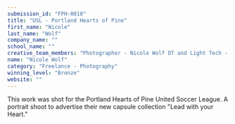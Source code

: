 ```yaml
---
submission_id: "FPH-0010"
title: "USL - Portland Hearts of Pine"
first_name: "Nicole"
last_name: "Wolf"
company_name: ""
school_name: ""
creative_team_members: "Photographer - Nicole Wolf DT and Light Tech - Perry Flowers Light Assist - Kody Theriault Props - Mariah Bergeron"
name: "Nicole Wolf"
category: "Freelance - Photography"
winning_level: "Bronze"
website: ""
---
```


This work was shot for the Portland Hearts of Pine United Soccer League. A portrait shoot to advertise their new capsule collection "Lead with your Heart."
